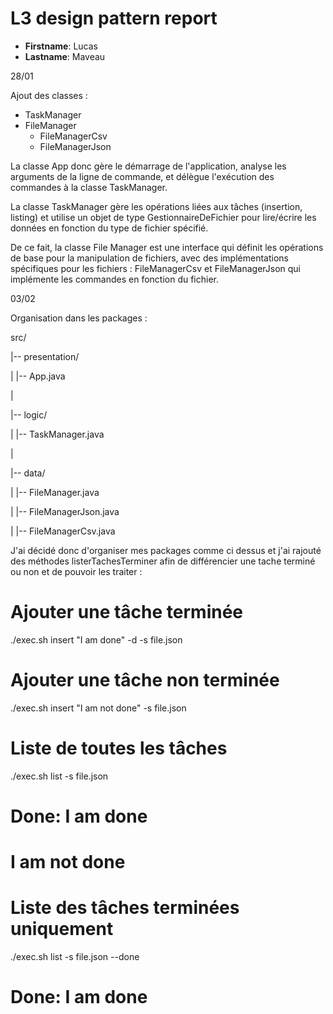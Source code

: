 # L3 design pattern report

- **Firstname**: Lucas
- **Lastname**: Maveau

28/01

Ajout des classes : 


- TaskManager
- FileManager
    - FileManagerCsv
    - FileManagerJson

La classe App donc gère le démarrage de l'application, analyse les arguments de la ligne de commande, et délègue l'exécution des commandes à la classe TaskManager.

La classe TaskManager gère les opérations liées aux tâches (insertion, listing) et utilise un objet de type GestionnaireDeFichier pour lire/écrire les données en fonction du type de fichier spécifié.

De ce fait, la classe File Manager est une interface qui définit les opérations de base pour la manipulation de fichiers, avec des implémentations spécifiques pour les fichiers : FileManagerCsv et FileManagerJson qui implémente les commandes en fonction du fichier.


03/02

Organisation dans les packages : 

src/

|-- presentation/

|   |-- App.java

|

|-- logic/

|   |-- TaskManager.java

|

|-- data/

|   |-- FileManager.java

|   |-- FileManagerJson.java

|   |-- FileManagerCsv.java


J'ai décidé donc d'organiser mes packages comme ci dessus et j'ai rajouté des méthodes listerTachesTerminer afin de différencier une tache terminé ou non et de pouvoir les traiter : 

# Ajouter une tâche terminée
./exec.sh insert "I am done" -d -s file.json

# Ajouter une tâche non terminée
./exec.sh insert "I am not done" -s file.json

# Liste de toutes les tâches
./exec.sh list -s file.json
# Done: I am done
# I am not done

# Liste des tâches terminées uniquement
./exec.sh list -s file.json --done
# Done: I am done
